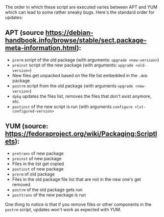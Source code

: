 The order in which these script are executed varies between APT and YUM which can lead to some
rather sneaky bugs. Here's the standard order for updates:

APT (source https://debian-handbook.info/browse/stable/sect.package-meta-information.html):
-------------------------------------------------------------------------------------------
* `prerm` script of the old package (with arguments: `upgrade <new-version>`)
* `preinst` script of the new package (with arguments: `upgrade <old-version>`)
* New files get unpacked based on the file list embedded in the `.deb` package
* `postrm` script from the old package (with arguments `upgrade <new-version>`)
* `dpkg` updates the files list, removes the files that don't exist anymore, etc.
* `postinst` of the new script is run (with arguments `configure <lst-configured-version>`

YUM (source: https://fedoraproject.org/wiki/Packaging:Scriptlets):
--------------------------------------------------------------

* `pretrans` of new package
* `preinst` of new package
* Files in the list get copied
* `postinst` of new package
* `prerm` of old package
* Files in the old package file list that are not in the new one's get removed
* `postrm` of the old package gets run
* `posttrans` of the _new_ package is run

One thing to notice is that if you remove files or other components in the `postrm` script,
updates won't work as expected with YUM.
